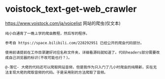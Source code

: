 # voistock_text-get-web_crawler
https://www.voistock.com/ja/voicelist   网站的爬虫(仅文本)

    纯小白通宵了一晚上学的爬虫教程，然后写的程序。
    
    参考自 https://space.bilibili.com/228292951 已经公开的爬虫代码部分。
    
    使用前请提前在工作目录建好对应名称文件夹，详细看源码就知道了。代码headers部分需要改成自己浏览器的标识(不改可能也行？)。
    
    @-落忆- 大佬的代码还可以爬取网站音频，但是我作为只入门了几小时爬虫的纯萌新，实在无法复现大佬的爬取音频的代码。于是采用别的方法爬取了音频。
